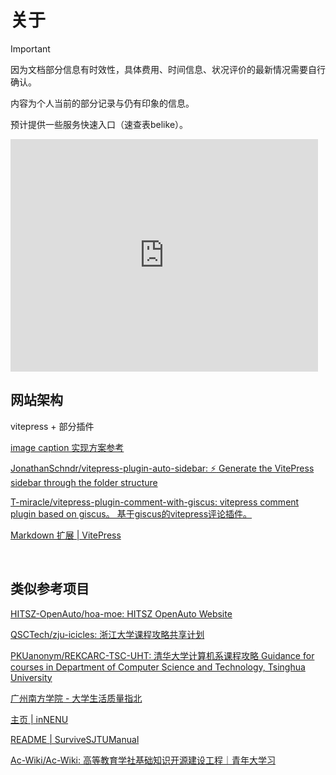 
# 关于


> [!important]
>
> 因为文档部分信息有时效性，具体费用、时间信息、状况评价的最新情况需要自行确认。

内容为个人当前的部分记录与仍有印象的信息。

预计提供一些服务快速入口（速查表belike）。

<iframe sandbox="allow-top-navigation-by-user-activation allow-same-origin allow-forms allow-scripts allow-popups" src="https://player.bilibili.com/player.html?bvid=BV1doTRz7EW6&amp;page=1&amp;high_quality=1&amp;as_wide=1&amp;allowfullscreen=true&amp;autoplay=1&amp;isOutside=true&amp;aid=114647877292086&amp;cid=30390355917&amp;p=1&amp;muted=true" data-src="" border="0" frameborder="no" framespacing="0" allowfullscreen="true" style="height: 372px; width: 492px; margin: 0 auto;"></iframe>

## 网站架构

vitepress + 部分插件

[image caption 实现方案参考](https://github.com/vuejs/vitepress/issues/3262#issuecomment-2019023339)

[JonathanSchndr/vitepress-plugin-auto-sidebar: :zap: Generate the VitePress sidebar through the folder structure](https://github.com/JonathanSchndr/vitepress-plugin-auto-sidebar)

[T-miracle/vitepress-plugin-comment-with-giscus: vitepress comment plugin based on giscus。 基于giscus的vitepress评论插件。](https://github.com/T-miracle/vitepress-plugin-comment-with-giscus)

[Markdown 扩展 | VitePress](https://vitepress.dev/zh/guide/markdown#github-flavored-alerts)

‍

## 类似参考项目


[HITSZ-OpenAuto/hoa-moe: HITSZ OpenAuto Website](https://github.com/HITSZ-OpenAuto/hoa-moe)

[QSCTech/zju-icicles: 浙江大学课程攻略共享计划](https://github.com/QSCTech/zju-icicles)

[PKUanonym/REKCARC-TSC-UHT: 清华大学计算机系课程攻略 Guidance for courses in Department of Computer Science and Technology, Tsinghua University](https://github.com/PKUanonym/REKCARC-TSC-UHT)

[广州南方学院 - 大学生活质量指北](https://colleges.chat/universities/yan-zhou-nan-fang-xue-yuan/)

[主页 | inNENU](https://innenu.com/)

[README | SurviveSJTUManual](https://survivesjtu.gitbook.io/survivesjtumanual)

[Ac-Wiki/Ac-Wiki: 高等教育学社基础知识开源建设工程｜青年大学习](https://github.com/Ac-Wiki/Ac-Wiki)
